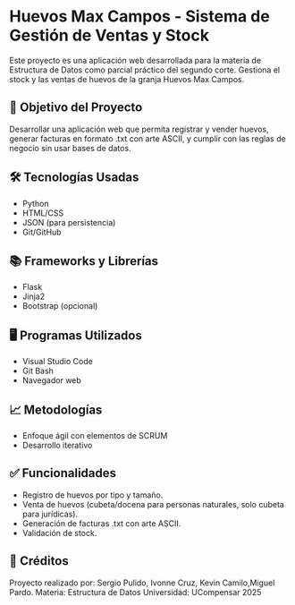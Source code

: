 # Huevos Max Campos - Sistema de Gestión de Ventas y Stock

Este proyecto es una aplicación web desarrollada para la materia de Estructura de Datos como parcial práctico del segundo corte. Gestiona el stock y las ventas de huevos de la granja Huevos Max Campos.

## 🚀 Objetivo del Proyecto
Desarrollar una aplicación web que permita registrar y vender huevos, generar facturas en formato .txt con arte ASCII, y cumplir con las reglas de negocio sin usar bases de datos.

## 🛠️ Tecnologías Usadas
- Python
- HTML/CSS
- JSON (para persistencia)
- Git/GitHub

## 📚 Frameworks y Librerías
- Flask
- Jinja2
- Bootstrap (opcional)

## 🖥️ Programas Utilizados
- Visual Studio Code
- Git Bash
- Navegador web

## 📈 Metodologías
- Enfoque ágil con elementos de SCRUM
- Desarrollo iterativo

## ✅ Funcionalidades
- Registro de huevos por tipo y tamaño.
- Venta de huevos (cubeta/docena para personas naturales, solo cubeta para jurídicas).
- Generación de facturas .txt con arte ASCII.
- Validación de stock.

## 📃 Créditos
Proyecto realizado por: Sergio Pulido, Ivonne Cruz, Kevin Camilo,Miguel Pardo.
Materia: Estructura de Datos
Universidad: UCompensar
2025